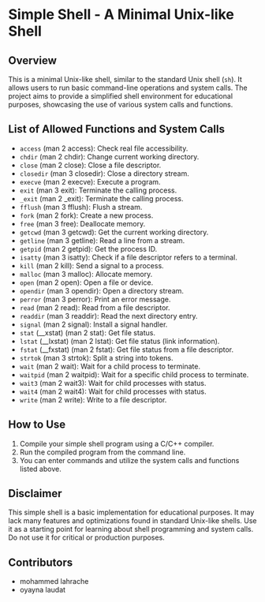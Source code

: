 # Simple Shell - A Minimal Unix-like Shell

## Overview

This is a minimal Unix-like shell, similar to the standard Unix shell (`sh`). It allows users to run basic command-line operations and system calls. The project aims to provide a simplified shell environment for educational purposes, showcasing the use of various system calls and functions.

## List of Allowed Functions and System Calls

- `access` (man 2 access): Check real file accessibility.
- `chdir` (man 2 chdir): Change current working directory.
- `close` (man 2 close): Close a file descriptor.
- `closedir` (man 3 closedir): Close a directory stream.
- `execve` (man 2 execve): Execute a program.
- `exit` (man 3 exit): Terminate the calling process.
- `_exit` (man 2 _exit): Terminate the calling process.
- `fflush` (man 3 fflush): Flush a stream.
- `fork` (man 2 fork): Create a new process.
- `free` (man 3 free): Deallocate memory.
- `getcwd` (man 3 getcwd): Get the current working directory.
- `getline` (man 3 getline): Read a line from a stream.
- `getpid` (man 2 getpid): Get the process ID.
- `isatty` (man 3 isatty): Check if a file descriptor refers to a terminal.
- `kill` (man 2 kill): Send a signal to a process.
- `malloc` (man 3 malloc): Allocate memory.
- `open` (man 2 open): Open a file or device.
- `opendir` (man 3 opendir): Open a directory stream.
- `perror` (man 3 perror): Print an error message.
- `read` (man 2 read): Read from a file descriptor.
- `readdir` (man 3 readdir): Read the next directory entry.
- `signal` (man 2 signal): Install a signal handler.
- `stat` (__xstat) (man 2 stat): Get file status.
- `lstat` (__lxstat) (man 2 lstat): Get file status (link information).
- `fstat` (__fxstat) (man 2 fstat): Get file status from a file descriptor.
- `strtok` (man 3 strtok): Split a string into tokens.
- `wait` (man 2 wait): Wait for a child process to terminate.
- `waitpid` (man 2 waitpid): Wait for a specific child process to terminate.
- `wait3` (man 2 wait3): Wait for child processes with status.
- `wait4` (man 2 wait4): Wait for child processes with status.
- `write` (man 2 write): Write to a file descriptor.

## How to Use

1. Compile your simple shell program using a C/C++ compiler.
2. Run the compiled program from the command line.
3. You can enter commands and utilize the system calls and functions listed above.

## Disclaimer

This simple shell is a basic implementation for educational purposes. It may lack many features and optimizations found in standard Unix-like shells. Use it as a starting point for learning about shell programming and system calls. Do not use it for critical or production purposes.

## Contributors

- mohammed lahrache
- oyayna laudat
